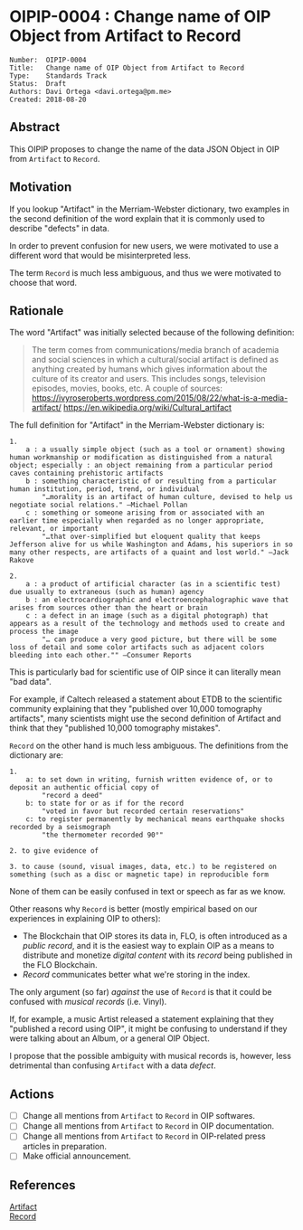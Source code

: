 # OIPIP-0004 : Change name of OIP Object from Artifact to Record

```
Number:  OIPIP-0004
Title:   Change name of OIP Object from Artifact to Record
Type:    Standards Track
Status:  Draft
Authors: Davi Ortega <davi.ortega@pm.me>
Created: 2018-08-20
```

## Abstract

This OIPIP proposes to change the name of the data JSON Object in OIP from `Artifact` to `Record`.

## Motivation

If you lookup "Artifact" in the Merriam-Webster dictionary, two examples in the second definition of the word explain that it is commonly used to describe "defects" in data.

In order to prevent confusion for new users, we were motivated to use a different word that would be misinterpreted less.

The term `Record` is much less ambiguous, and thus we were motivated to choose that word.

## Rationale

The word "Artifact" was initially selected because of the following definition:

>The term comes from communications/media branch of academia and social sciences in which a cultural/social artifact is defined as anything created by humans which gives information about the culture of its creator and users. This includes songs, television episodes, movies, books, etc.
>A couple of sources:
>https://ivyroseroberts.wordpress.com/2015/08/22/what-is-a-media-artifact/
>https://en.wikipedia.org/wiki/Cultural_artifact

The full definition for "Artifact" in the Merriam-Webster dictionary is:

```
1.
	a : a usually simple object (such as a tool or ornament) showing human workmanship or modification as distinguished from a natural object; especially : an object remaining from a particular period caves containing prehistoric artifacts
	b : something characteristic of or resulting from a particular human institution, period, trend, or individual
		"…morality is an artifact of human culture, devised to help us negotiate social relations." —Michael Pollan
	c : something or someone arising from or associated with an earlier time especially when regarded as no longer appropriate, relevant, or important
		"…that over-simplified but eloquent quality that keeps Jefferson alive for us while Washington and Adams, his superiors in so many other respects, are artifacts of a quaint and lost world." —Jack Rakove

2.
	a : a product of artificial character (as in a scientific test) due usually to extraneous (such as human) agency
	b : an electrocardiographic and electroencephalographic wave that arises from sources other than the heart or brain
	c : a defect in an image (such as a digital photograph) that appears as a result of the technology and methods used to create and process the image
		"… can produce a very good picture, but there will be some loss of detail and some color artifacts such as adjacent colors bleeding into each other."" —Consumer Reports
```

This is particularly bad for scientific use of OIP since it can literally mean "bad data". 


For example, if Caltech released a statement about ETDB to the scientific community explaining that they "published over 10,000 tomography artifacts", many scientists might use the second definition of Artifact and think that they "published 10,000 tomography mistakes".


`Record` on the other hand is much less ambiguous. The definitions from the dictionary are:
```
1.
	a: to set down in writing, furnish written evidence of, or to deposit an authentic official copy of
		"record a deed"
	b: to state for or as if for the record
		"voted in favor but recorded certain reservations"
	c: to register permanently by mechanical means earthquake shocks recorded by a seismograph
		"the thermometer recorded 90°"

2. to give evidence of

3. to cause (sound, visual images, data, etc.) to be registered on something (such as a disc or magnetic tape) in reproducible form
```

None of them can be easily confused in text or speech as far as we know.

Other reasons why `Record` is better (mostly empirical based on our experiences in explaining OIP to others):  
* The Blockchain that OIP stores its data in, FLO, is often introduced as a _public record_, and it is the easiest way to explain OIP as a means to distribute and monetize _digital content_ with its _record_ being published in the FLO Blockchain.
* *Record* communicates better what we're storing in the index.

The only argument (so far) *against* the use of `Record` is that it could be confused with *musical records* (i.e. Vinyl). 

If, for example, a music Artist released a statement explaining that they "published a record using OIP", it might be confusing to understand if they were talking about an Album, or a general OIP Object.

I propose that the possible ambiguity with musical records is, however, less detrimental than confusing `Artifact` with a data *defect*. 



## Actions

- [ ] Change all mentions from `Artifact` to `Record` in OIP softwares.  
- [ ] Change all mentions from `Artifact` to `Record` in OIP documentation.  
- [ ] Change all mentions from `Artifact` to `Record` in OIP-related press articles in preparation.  
- [ ] Make official announcement.  

## References

[Artifact](https://www.merriam-webster.com/dictionary/artifact)  
[Record](https://www.merriam-webster.com/dictionary/record)
